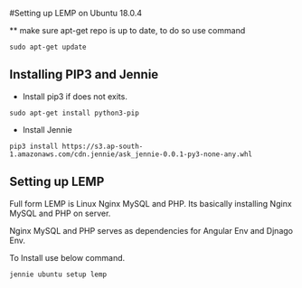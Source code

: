 #Setting up LEMP on Ubuntu 18.0.4

** make sure apt-get repo is up to date, to do so use command

```	
sudo apt-get update 
```

## Installing PIP3 and Jennie
- Install pip3 if does not exits.

```
sudo apt-get install python3-pip
```

- Install Jennie
```commandline
pip3 install https://s3.ap-south-1.amazonaws.com/cdn.jennie/ask_jennie-0.0.1-py3-none-any.whl
```

## Setting up LEMP
Full form LEMP is Linux Nginx MySQL and PHP. Its basically installing Nginx MySQL and PHP on server.

Nginx MySQL and PHP serves as dependencies for Angular Env and Djnago Env.

To Install use below command.
```
jennie ubuntu setup lemp
```